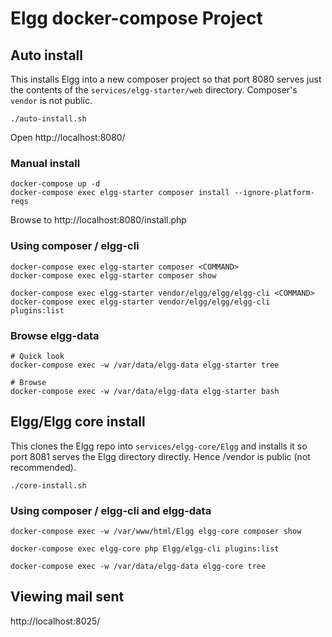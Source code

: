 # Elgg docker-compose Project

## Auto install

This installs Elgg into a new composer project so that port 8080 serves just the
contents of the `services/elgg-starter/web` directory. Composer's `vendor` is not
public.

```
./auto-install.sh
```

Open http://localhost:8080/

### Manual install

```
docker-compose up -d
docker-compose exec elgg-starter composer install --ignore-platform-reqs
```

Browse to http://localhost:8080/install.php

### Using composer / elgg-cli

```
docker-compose exec elgg-starter composer <COMMAND>
docker-compose exec elgg-starter composer show

docker-compose exec elgg-starter vendor/elgg/elgg/elgg-cli <COMMAND>
docker-compose exec elgg-starter vendor/elgg/elgg/elgg-cli plugins:list
```

### Browse elgg-data

```
# Quick look
docker-compose exec -w /var/data/elgg-data elgg-starter tree

# Browse
docker-compose exec -w /var/data/elgg-data elgg-starter bash
```

## Elgg/Elgg core install

This clones the Elgg repo into `services/elgg-core/Elgg` and installs it so
port 8081 serves the Elgg directory directly. Hence /vendor is public
(not recommended).

```
./core-install.sh
```

### Using composer / elgg-cli and elgg-data

```
docker-compose exec -w /var/www/html/Elgg elgg-core composer show

docker-compose exec elgg-core php Elgg/elgg-cli plugins:list

docker-compose exec -w /var/data/elgg-data elgg-core tree
```

## Viewing mail sent

http://localhost:8025/

